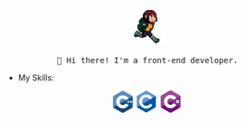 <p align="center">
  <img src="/images/run.gif" width="65px">
  <br><br>
  <samp>
    👋 Hi there! I'm a front-end developer.
  </samp>
</p>

- My Skills:

<div align="center">
  <img src='/images/c++.svg' width='35'/>
  <img src='/images/c-original.svg' width='40'/>
  <img src='/images/csharp.svg' width='40'/>
</div>
